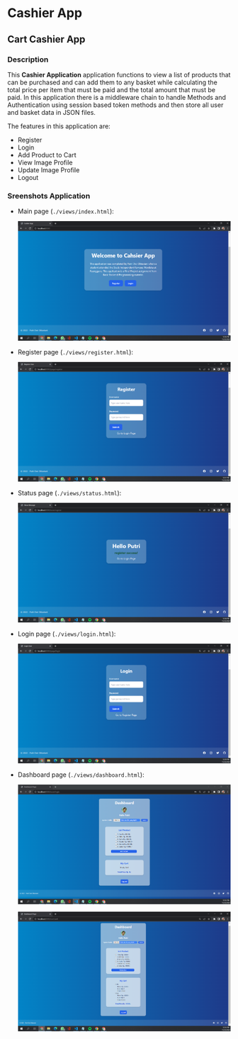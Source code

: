 # Cashier App

## Cart Cashier App

### Description

This **Cashier Application** application functions to view a list of products that can be purchased and can add them to any basket while calculating the total price per item that must be paid and the total amount that must be paid. In this application there is a middleware chain to handle Methods and Authentication using session based token methods and then store all user and basket data in JSON files.

The features in this application are:

- Register
- Login
- Add Product to Cart
- View Image Profile
- Update Image Profile
- Logout

### Sreenshots Application

  - Main page (`./views/index.html`):

    ![./assets/styling-pages/index.png](./assets/styling-pages/index.png)

  - Register page (`./views/register.html`):

    ![./assets/styling-pages/register.png](./assets/styling-pages/register.png)

  - Status page (`./views/status.html`):

    ![./assets/styling-pages/status.png](./assets/styling-pages/status.png)

  - Login page (`./views/login.html`):

    ![./assets/styling-pages/login.png](./assets/styling-pages/login.png)

  - Dashboard page (`./views/dashboard.html`):

    ![./assets/styling-pages/dashboard.png](./assets/styling-pages/dashboard1.png)

    ![./assets/styling-pages/dashboard.png](./assets/styling-pages/dashboard2.png)